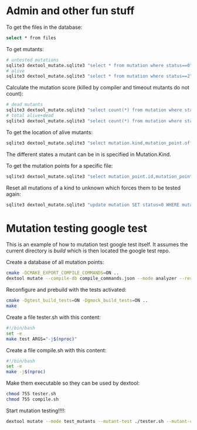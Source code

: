 # Admin and other fun stuff

To get the files in the database:
```sh
select * from files
```

To get mutants:
```sh
# untested mutations
sqlite3 dextool_mutate.sqlite3 "select * from mutation where status==0"
# alive
sqlite3 dextool_mutate.sqlite3 "select * from mutation where status==2"
```

Calculate the mutation score (killed by compiler and timeout mutants do not count):
```sh
# dead mutants
sqlite3 dextool_mutate.sqlite3 "select count(*) from mutation where status==1"
# total alive+dead
sqlite3 dextool_mutate.sqlite3 "select count(*) from mutation where status IN (1,2)"
```

To get the location of alive mutants:
```sh
sqlite3 dextool_mutate.sqlite3 "select mutation.kind,mutation_point.offset_begin,mutation_point.offset_end,files.path from mutation,mutation_point,files where mutation.status==2 and mutation.mp_id==mutation_point.id and mutation_point.file_id=files.id"
```

The different states a mutant can be in is specified in Mutation.Kind.

To get the mutation points for a specific file:
```sh
sqlite3 dextool_mutate.sqlite3 "select mutation_point.id,mutation_point.offset_begin,mutation_point.offset_end from mutation_point,files where mutation_point.file_id==files.id and files.path==$(readlink -f myfile)"
```

Reset all mutations of a kind to unknown which forces them to be tested again:
```sh
sqlite3 dextool_mutate.sqlite3 "update mutation SET status=0 WHERE mutation.kind=FOO"
```

# Mutation testing google test

This is an example of how to mutation test google test itself.
It assumes the current directory is _build_ which is then located the google test repo.


Create a database of all mutation points:
```sh
cmake -DCMAKE_EXPORT_COMPILE_COMMANDS=ON ..
dextool mutate --compile-db compile_commands.json --mode analyzer --restrict .. -- -D_POSIX_PATH_MAX=1024
```

Reconfigure and prebuild with the tests activated:
```sh
cmake -Dgtest_build_tests=ON -Dgmock_build_tests=ON ..
make
```

Create a file tester.sh with this content:
```sh
#!/bin/bash
set -e
make test ARGS="-j$(nproc)"
```

Create a file compile.sh with this content:
```sh
#!/bin/bash
set -e
make -j$(nproc)
```

Make them executable so they can be used by dextool:
```sh
chmod 755 tester.sh
chmod 755 compile.sh
```

Start mutation testing!!!!:
```sh
dextool mutate --mode test_mutants --mutant-test ./tester.sh --mutant-compile ./compile.sh --out .. --restrict ..
```
